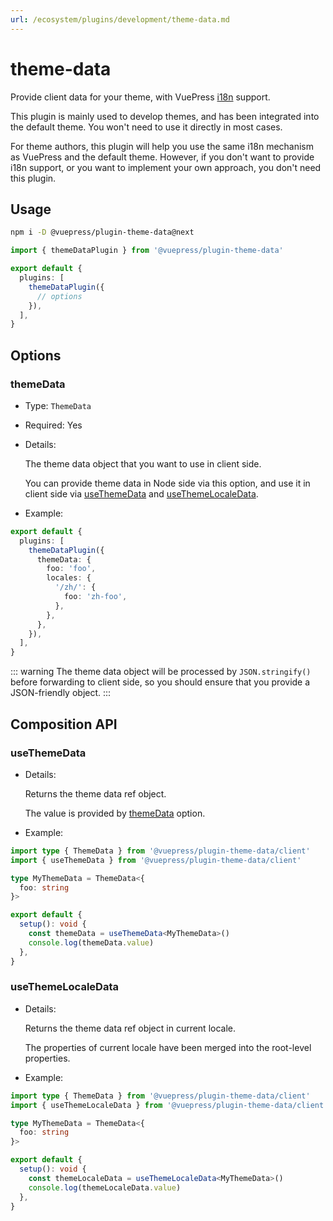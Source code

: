 ```yaml
---
url: /ecosystem/plugins/development/theme-data.md
---
```

# theme-data

Provide client data for your theme, with VuePress [i18n](https://vuejs.press/guide/i18n.html) support.

This plugin is mainly used to develop themes, and has been integrated into the default theme. You won't need to use it directly in most cases.

For theme authors, this plugin will help you use the same i18n mechanism as VuePress and the default theme. However, if you don't want to provide i18n support, or you want to implement your own approach, you don't need this plugin.

## Usage

```bash
npm i -D @vuepress/plugin-theme-data@next
```

```ts title=".vuepress/config.ts"
import { themeDataPlugin } from '@vuepress/plugin-theme-data'

export default {
  plugins: [
    themeDataPlugin({
      // options
    }),
  ],
}
```

## Options

### themeData

* Type: `ThemeData`

* Required: Yes

* Details:

  The theme data object that you want to use in client side.

  You can provide theme data in Node side via this option, and use it in client side via [useThemeData](#usethemedata) and [useThemeLocaleData](#usethemelocaledata).

* Example:

```ts title=".vuepress/config.ts"
export default {
  plugins: [
    themeDataPlugin({
      themeData: {
        foo: 'foo',
        locales: {
          '/zh/': {
            foo: 'zh-foo',
          },
        },
      },
    }),
  ],
}
```

::: warning
The theme data object will be processed by `JSON.stringify()` before forwarding to client side, so you should ensure that you provide a JSON-friendly object.
:::

## Composition API

### useThemeData

* Details:

  Returns the theme data ref object.

  The value is provided by [themeData](#themedata) option.

* Example:

```ts
import type { ThemeData } from '@vuepress/plugin-theme-data/client'
import { useThemeData } from '@vuepress/plugin-theme-data/client'

type MyThemeData = ThemeData<{
  foo: string
}>

export default {
  setup(): void {
    const themeData = useThemeData<MyThemeData>()
    console.log(themeData.value)
  },
}
```

### useThemeLocaleData

* Details:

  Returns the theme data ref object in current locale.

  The properties of current locale have been merged into the root-level properties.

* Example:

```ts
import type { ThemeData } from '@vuepress/plugin-theme-data/client'
import { useThemeLocaleData } from '@vuepress/plugin-theme-data/client'

type MyThemeData = ThemeData<{
  foo: string
}>

export default {
  setup(): void {
    const themeLocaleData = useThemeLocaleData<MyThemeData>()
    console.log(themeLocaleData.value)
  },
}
```
